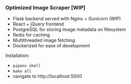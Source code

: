 ### Optimized Image Scraper [WIP]

- Flask backend served with Nginx + Gunicorn (WIP)
- React + jQuery frontend
- PostgreSQL for storing image metadata on filesystem
- Redis for caching
- Multithreaded image fetching
- Dockerized for ease of development

Installation:
- `pipenv shell`
- `make all`
- navigate to http://localhost:5000
